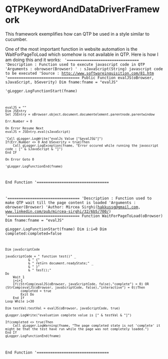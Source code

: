 QTPKeywordAndDataDriverFramework
================================

This framework exemplifies how can QTP be used in a style similar to cucumber.


One of the most important function in website automation is the WaitForPageToLoad which somehow is not available in QTP. Here is how I am doing this and it works: 
<code>
'================================
'Description : Function used to execute javascript code in QTP
'Arguments   : obrowser(Browser)
'            : sJavaScript(String) javascript code to be executed
'Source      : http://www.softwareinquisition.com/81.htm
'================================
Public Function evalJS(oBrowser, sJavaScript, bSeverity)
	Dim fname:fname = "evalJS"	
	'gLogger.LogFunctionStart(fname)
	
	evalJS = ""
	Dim JSEntry
	Set JSEntry = oBrowser.object.document.documentelement.parentnode.parentwindow
	
	Err.Number = 0
	
	On Error Resume Next
	evalJS = JSEntry.eval(sJavaScript)
	
	'Call gLogger.LogWrite("evalJs Value ["&evalJS&"]")
	If(Err.Number <> 0 And bSeverity = true)Then
		Call gLogger.LogException(fname, "Error occured while running the javascript code : [" & sJavaScript & "]")
	End IF

	On Error Goto 0
	
	'gLogger.LogFunctionEnd(fname)
End Function
'================================



'================================
'Description : Function used to make QTP wait till the page content is loaded
'Arguments   : obrowser(Browser)
'Author: Mircea Sirghi(hakkussg@gmail.com, www.linkedin.com/pub/mircea-sirghi/32/6b5/700/)
'================================
Function WaitForPageToLoad(oBrowser)
	Dim fname:fname = "evalJS"	
	gLogger.LogFunctionStart(fname)
	Dim i:i=0
	Dim completed:completed=false
	
	Dim javaScriptCode
	
	javaScriptCode = " function test()" _
				& " {" _
				& " return document.readyState;" _ 
				& " }" _
				& " test();"
	Do 
		Wait 1
		i=i+1
		If((StrComp(evalJS(oBrowser, javaScriptCode, false),"complete") = 0) OR (StrComp(evalJS(oBrowser, javaScriptCode, false),"interactive") = 0))Then
			completed = true
			Exit Do
		End If
	Loop While i<30
	
	Dim testVal:testVal = evalJS(oBrowser, javaScriptCode, true)
	
	gLogger.LogWrite("evaluation complete value is [" & testVal & "]")
	
	If(completed <> true)Then
		Call gLogger.LogWarning(fname, "The page completed state is not 'complete' it might be that the test have run while the page was not completely loaded.")
	End If	
	gLogger.LogFunctionEnd(fname)
End Function
'================================
</code>

